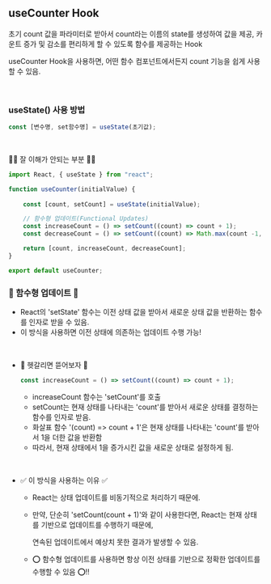 
## useCounter Hook
초기 count 값을 파라미터로 받아서 count라는 이름의 state를 생성하여 값을 제공, 
카운트 증가 및 감소를 편리하게 할 수 있도록 함수를 제공하는 Hook

useCounter Hook을 사용하면, 어떤 함수 컴포넌트에서든지 count 기능을 쉽게 사용할 수 있음. 

<br />

### useState() 사용 방법

```javascript
const [변수명, set함수명] = useState(초기값);
```

<br />

🙋‍♀️ 잘 이해가 안되는 부분 🙋‍♀️  

```javascript
import React, { useState } from "react";

function useCounter(initialValue) {
    
    const [count, setCount] = useState(initialValue);

    // 함수형 업데이트(Functional Updates)
    const increaseCount = () => setCount((count) => count + 1);
    const decreaseCount = () => setCount((count) => Math.max(count -1, 0));

    return [count, increaseCount, decreaseCount];
}

export default useCounter;
```


### 📌  함수형 업데이트 📌

- React의 'setState' 함수는 이전 상태 값을 받아서 새로운 상태 값을 반환하는 함수를 인자로 받을 수 있음. 
- 이 방식을 사용하면 이전 상태에 의존하는 업데이트 수행 가능!

<br />

- 🔻 헷갈리면 뜯어보자 🔻

    ```javascript
    const increaseCount = () => setCount((count) => count + 1);
    ```

    - increaseCount 함수는 'setCount'를 호출
    - setCount는 현재 상태를 나타내는 'count'를 받아서 새로운 상태를 결정하는 함수를 인자로 받음.
    - 화살표 함수 '(count) => count + 1'은 현재 상태를 나타내는 'count'를 받아서 1을 더한 값을 반환함
    - 따라서, 현재 상태에서 1을 증가시킨 값을 새로운 상태로 설정하게 됨.

<br />


- ✅ 이 방식을 사용하는 이유 ✅ 
    - React는 상태 업데이트를 비동기적으로 처리하기 때문에.
    - 만약, 단순히 'setCount(count + 1)'와 같이 사용한다면, React는 현재 상태를 기반으로 업데이트를 수행하기 때문에, 

        연속된 업데이트에서 예상치 못한 결과가 발생할 수 있음.
    - ⭕ 함수형 업데이트를 사용하면 항상 이전 상태를 기반으로 정확한 업데이트를 수행할 수 있음 ⭕!!    